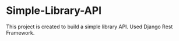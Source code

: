 # Simple-Library-API
This project is created to build a simple library API. Used Django Rest Framework.
